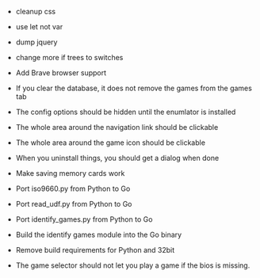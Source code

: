 
* cleanup css
* use let not var
* dump jquery
* change more if trees to switches
* Add Brave browser support

* If you clear the database, it does not remove the games from the games tab
* The config options should be hidden until the enumlator is installed
* The whole area around the navigation link should be clickable
* The whole area around the game icon should be clickable
* When you uninstall things, you should get a dialog when done
* Make saving memory cards work

* Port iso9660.py from Python to Go
* Port read_udf.py from Python to Go
* Port identify_games.py from Python to Go
* Build the identify games module into the Go binary
* Remove build requirements for Python and 32bit
* The game selector should not let you play a game if the bios is missing.
